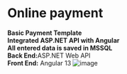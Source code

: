 # Online payment
<b>Basic Payment Template<br>
Integrated  ASP.NET API with Angular <br>
All entered data is saved in MSSQL<br></b>
<b>Back End:</b>ASP.NET Web API<br>
<b>Front End:</b> Angular 13
![image](https://user-images.githubusercontent.com/75273945/167822702-4a704ab4-5d07-4ec5-b40d-aca12c968b07.png)
